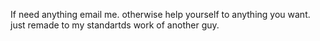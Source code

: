 If need anything email me. otherwise help yourself to anything you want. just remade to my standartds work of another guy.
